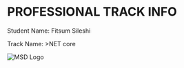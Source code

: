 # PROFESSIONAL TRACK INFO

Student Name: Fitsum Sileshi

Track Name: >NET core

![MSD Logo](assets/msd-6th-batch-logo.png "MSD 6th Batch Logo")
